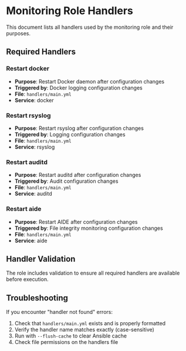 # Monitoring Role Handlers

This document lists all handlers used by the monitoring role and their purposes.

## Required Handlers

### Restart docker

- **Purpose**: Restart Docker daemon after configuration changes
- **Triggered by**: Docker logging configuration changes
- **File**: `handlers/main.yml`
- **Service**: docker

### Restart rsyslog

- **Purpose**: Restart rsyslog after configuration changes
- **Triggered by**: Logging configuration changes
- **File**: `handlers/main.yml`
- **Service**: rsyslog

### Restart auditd

- **Purpose**: Restart auditd after configuration changes
- **Triggered by**: Audit configuration changes
- **File**: `handlers/main.yml`
- **Service**: auditd

### Restart aide

- **Purpose**: Restart AIDE after configuration changes
- **Triggered by**: File integrity monitoring configuration changes
- **File**: `handlers/main.yml`
- **Service**: aide

## Handler Validation

The role includes validation to ensure all required handlers are available before execution.

## Troubleshooting

If you encounter "handler not found" errors:

1. Check that `handlers/main.yml` exists and is properly formatted
2. Verify the handler name matches exactly (case-sensitive)
3. Run with `--flush-cache` to clear Ansible cache
4. Check file permissions on the handlers file
